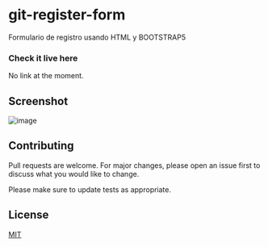 # git-register-form

Formulario de registro usando HTML y BOOTSTRAP5

### Check it live here

No link at the moment.

## Screenshot

![image](https://user-images.githubusercontent.com/85379478/215278744-096e05f5-3e3b-4d03-9dfc-4113fb120c0c.png)

## Contributing

Pull requests are welcome. For major changes, please open an issue first
to discuss what you would like to change.

Please make sure to update tests as appropriate.

## License

[MIT](https://choosealicense.com/licenses/mit/)
